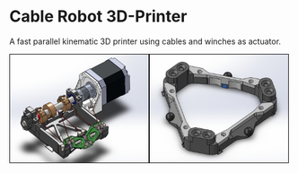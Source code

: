 # Cable Robot 3D-Printer
A fast parallel kinematic 3D printer using cables and winches as actuator.

<div style="display: flex;">
    <img src="/construction/actuator/actuator_overview.jpg" alt="Actuator" style="width: 49%; height: auto; border: 1px solid black;">
    <img src="/construction/plattform/plattform_overview_top.jpg" alt="Platform" style="width: 49%; height: auto; border: 1px solid black;">
</div>
